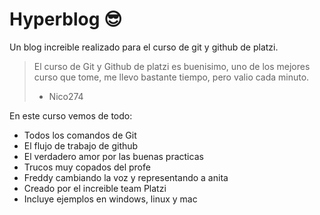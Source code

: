 # Hyperblog 😎

Un blog increible realizado para el curso de git y github de platzi.

> El curso de Git y Github de platzi es buenisimo, uno de los mejores curso que tome, me llevo bastante tiempo, pero valio cada minuto.
>
> - Nico274

En este curso vemos de todo:

- Todos los comandos de Git
- El flujo de trabajo de github
- El verdadero amor por las buenas practicas
- Trucos muy copados del profe
- Freddy cambiando la voz y representando a anita
- Creado por el increible team Platzi
- Incluye ejemplos en windows, linux y mac
